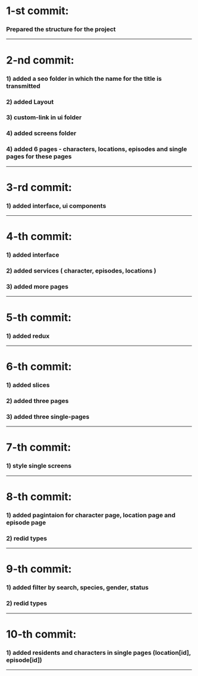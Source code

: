 # 1-st commit:

### Prepared the structure for the project

---

# 2-nd commit:

### 1) added a seo folder in which the name for the title is transmitted

### 2) added Layout

### 3) custom-link in ui folder

### 4) added screens folder

### 4) added 6 pages - characters, locations, episodes and single pages for these pages

---

# 3-rd commit:

### 1) added interface, ui components

---

# 4-th commit:

### 1) added interface

### 2) added services ( character, episodes, locations )

### 3) added more pages

---

# 5-th commit:

### 1) added redux

---

# 6-th commit:

### 1) added slices

### 2) added three pages

### 3) added three single-pages

---

# 7-th commit:

### 1) style single screens

---

# 8-th commit:

### 1) added pagintaion for character page, location page and episode page

### 2) redid types

---

# 9-th commit:

### 1) added filter by search, species, gender, status

### 2) redid types

---

# 10-th commit:

### 1) added residents and characters in single pages (location[id], episode[id])

---
